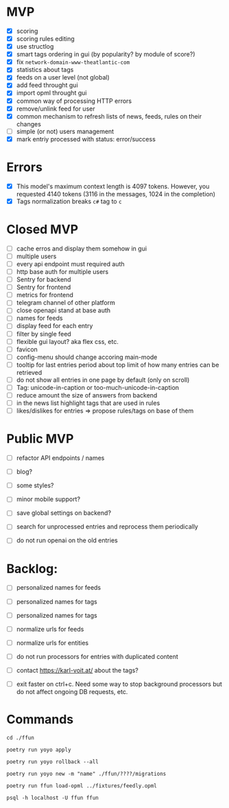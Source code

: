 
# MVP

- [x] scoring
- [x] scoring rules editing
- [x] use structlog
- [x] smart tags ordering in gui (by popularity? by module of score?)
- [x] fix `network-domain-www-theatlantic-com`
- [x] statistics about tags
- [x] feeds on a user level (not global)
- [x] add feed throught gui
- [x] import opml throught gui
- [x] common way of processing HTTP errors
- [x] remove/unlink feed for user
- [x] common mechanism to refresh lists of news, feeds, rules on their changes
- [ ] simple (or not) users management
- [x] mark entriy processed with status: error/success

# Errors

- [x] This model's maximum context length is 4097 tokens. However, you requested 4140 tokens (3116 in the messages, 1024 in the completion)
- [x] Tags normalization breaks `c#` tag to `c`

# Closed MVP

- [ ] cache erros and display them somehow in gui
- [ ] multiple users
- [ ] every api endpoint must required auth
- [ ] http base auth for multiple users
- [ ] Sentry for backend
- [ ] Sentry for frontend
- [ ] metrics for frontend
- [ ] telegram channel of other platform
- [ ] close openapi stand at base auth
- [ ] names for feeds
- [ ] display feed for each entry
- [ ] filter by single feed
- [ ] flexible gui layout? aka flex css, etc.
- [ ] favicon
- [ ] config-menu should change accoring main-mode
- [ ] tooltip for last entries period about top limit of how many entries can be retrieved
- [ ] do not show all entries in one page by default (only on scroll)
- [ ] Tag: unicode-in-caption or too-much-unicode-in-caption
- [ ] reduce amount the size of answers from backend
- [ ] in the news list highlight tags that are used in rules
- [ ] likes/dislikes for entries => propose rules/tags on base of them

# Public MVP

- [ ] refactor API endpoints / names
- [ ] blog?
- [ ] some styles?
- [ ] minor mobile support?
- [ ] save global settings on backend?
- [ ] search for unprocessed entries and reprocess them periodically
- [ ] do not run openai on the old entries


# Backlog:

- [ ] personalized names for feeds
- [ ] personalized names for tags
- [ ] personalized names for tags
- [ ] normalize urls for feeds
- [ ] normalize urls for entities
- [ ] do not run processors for entries with duplicated content
- [ ] contact https://karl-voit.at/ about the tags?
- [ ] exit faster on ctrl+c. Need some way to stop background processors but do not affect ongoing DB requests, etc.


# Commands

```
cd ./ffun

poetry run yoyo apply

poetry run yoyo rollback --all

poetry run yoyo new -m "name" ./ffun/????/migrations

poetry run ffun load-opml ../fixtures/feedly.opml

```

```
psql -h localhost -U ffun ffun

```
